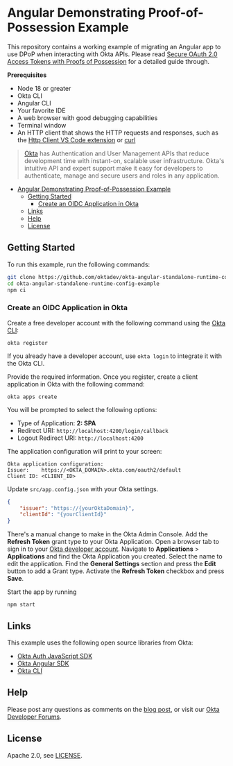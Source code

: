 # Angular Demonstrating Proof-of-Possession Example

This repository contains a working example of migrating an Angular app to use DPoP when interacting with Okta APIs.  Please read [Secure OAuth 2.0 Access Tokens with Proofs of Possession][blog] for a detailed guide through.

**Prerequisites**

* Node 18 or greater
* Okta CLI
* Angular CLI
* Your favorite IDE
* A web browser with good debugging capabilities
* Terminal window
* An HTTP client that shows the HTTP requests and responses, such as the [Http Client VS Code extension](https://marketplace.visualstudio.com/items?itemName=Aaron00101010.http-client) or [curl](https://curl.se/)


> [Okta](https://developer.okta.com/) has Authentication and User Management APIs that reduce development time with instant-on, scalable user infrastructure. Okta's intuitive API and expert support make it easy for developers to authenticate, manage and secure users and roles in any application.

- [Angular Demonstrating Proof-of-Possession Example](#angular-demonstrating-proof-of-possession-example)
  - [Getting Started](#getting-started)
    - [Create an OIDC Application in Okta](#create-an-oidc-application-in-okta)
  - [Links](#links)
  - [Help](#help)
  - [License](#license)

## Getting Started

To run this example, run the following commands:

```bash
git clone https://github.com/oktadev/okta-angular-standalone-runtime-config-example.git
cd okta-angular-standalone-runtime-config-example
npm ci
```

### Create an OIDC Application in Okta

Create a free developer account with the following command using the [Okta CLI](https://cli.okta.com):

```shell
okta register
```

If you already have a developer account, use `okta login` to integrate it with the Okta CLI.

Provide the required information. Once you register, create a client application in Okta with the following command:

```shell
okta apps create
```

You will be prompted to select the following options:
- Type of Application: **2: SPA**
- Redirect URI: `http://localhost:4200/login/callback`
- Logout Redirect URI: `http://localhost:4200`

The application configuration will print to your screen:

```shell
Okta application configuration:
Issuer:    https://<OKTA_DOMAIN>.okta.com/oauth2/default
Client ID: <CLIENT_ID>
```

Update `src/app.config.json` with your Okta settings.

```json
{
    "issuer": "https://{yourOktaDomain}",
    "clientId": "{yourClientId}"
}
```

There's a manual change to make in the Okta Admin Console. Add the **Refresh Token** grant type to your Okta Application. Open a browser tab to sign in to your [Okta developer account](https://developer.okta.com/login/). Navigate to **Applications** > **Applications** and find the Okta Application you created. Select the name to edit the application. Find the **General Settings** section and press the **Edit** button to add a Grant type. Activate the **Refresh Token** checkbox and press **Save**.

Start the app by running

```shell
npm start
```

## Links

This example uses the following open source libraries from Okta:

* [Okta Auth JavaScript SDK](https://github.com/okta/okta-auth-js)
* [Okta Angular SDK](https://github.com/okta/okta-angular)
* [Okta CLI](https://github.com/okta/okta-cli)

## Help

Please post any questions as comments on the [blog post][blog], or visit our [Okta Developer Forums](https://devforum.okta.com/).

## License

Apache 2.0, see [LICENSE](LICENSE).

[blog]: https://developer.okta.com/blog/2024/09/10/angular-dpop-jwt

